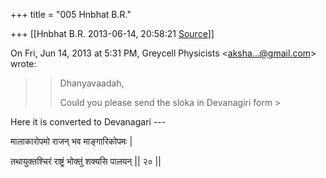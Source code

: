 +++
title = "005 Hnbhat B.R."

+++
[[Hnbhat B.R.	2013-06-14, 20:58:21 [Source](https://groups.google.com/g/samskrita/c/5TCDMTotqr8)]]



On Fri, Jun 14, 2013 at 5:31 PM, Greycell Physicists \<[aksha...@gmail.com]()\> wrote:  

> 
> > 
> > 
> > 
> > Dhanyavaadah,  
> > 
> > Could you please send the sloka in Devanagiri form >
> 
> > 
> > 

  

Here it is converted to Devanagari ---

  

 मालाकारोपमो राजन् भव माङ्गारिकोपमः \|

 तथायुक्तश्चिरं राष्ट्रं भोक्तुं शक्यसि पालयन् \|\| २० \|\|

  

